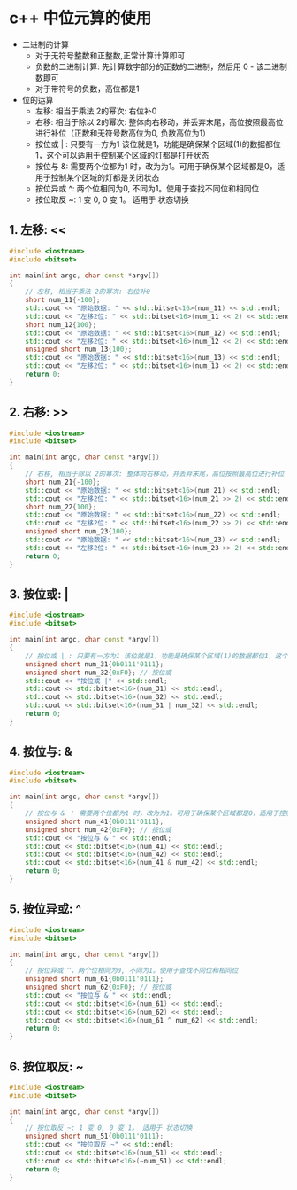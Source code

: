 # c++ 中位元算的使用

- 二进制的计算
  - 对于无符号整数和正整数,正常计算计算即可
  - 负数的二进制计算: 先计算数字部分的正数的二进制，然后用 0 - 该二进制数即可
  - 对于带符号的负数，高位都是1
- 位的运算
  - 左移: 相当于乘法 2的幂次: 右位补0
  - 右移: 相当于除以 2的幂次: 整体向右移动，并丢弃末尾，高位按照最高位进行补位（正数和无符号数高位为0, 负数高位为1）
  - 按位或 | : 只要有一方为1 该位就是1，功能是确保某个区域(1)的数据都位1，这个可以适用于控制某个区域的灯都是打开状态
  - 按位与 &: 需要两个位都为1 时，改为为1。可用于确保某个区域都是0，适用于控制某个区域的灯都是关闭状态
  - 按位异或 ^: 两个位相同为0, 不同为1。使用于查找不同位和相同位
  - 按位取反 ~: 1 变 0, 0 变 1。 适用于 状态切换

## 1. 左移: <<

```cpp
#include <iostream>
#include <bitset>

int main(int argc, char const *argv[])
{
    // 左移, 相当于乘法 2的幂次: 右位补0
    short num_11{-100};
    std::cout << "原始数据: " << std::bitset<16>(num_11) << std::endl;
    std::cout << "左移2位: " << std::bitset<16>(num_11 << 2) << std::endl;
    short num_12{100};
    std::cout << "原始数据: " << std::bitset<16>(num_12) << std::endl;
    std::cout << "左移2位: " << std::bitset<16>(num_12 << 2) << std::endl;
    unsigned short num_13{100};
    std::cout << "原始数据: " << std::bitset<16>(num_13) << std::endl;
    std::cout << "左移2位: " << std::bitset<16>(num_13 << 2) << std::endl;
    return 0;
}

```

## 2. 右移: >>

```cpp
#include <iostream>
#include <bitset>

int main(int argc, char const *argv[])
{
    // 右移, 相当于除以 2的幂次: 整体向右移动，并丢弃末尾，高位按照最高位进行补位（正数和无符号数高位为0, 负数高位为1）
    short num_21{-100};
    std::cout << "原始数据: " << std::bitset<16>(num_21) << std::endl;
    std::cout << "左移2位: " << std::bitset<16>(num_21 >> 2) << std::endl;
    short num_22{100};
    std::cout << "原始数据: " << std::bitset<16>(num_22) << std::endl;
    std::cout << "左移2位: " << std::bitset<16>(num_22 >> 2) << std::endl;
    unsigned short num_23{100};
    std::cout << "原始数据: " << std::bitset<16>(num_23) << std::endl;
    std::cout << "左移2位: " << std::bitset<16>(num_23 >> 2) << std::endl;
    return 0;
}

```

## 3. 按位或: |

```cpp
#include <iostream>
#include <bitset>

int main(int argc, char const *argv[])
{
    // 按位或 | : 只要有一方为1 该位就是1，功能是确保某个区域(1)的数据都位1，这个可以适用于控制某个区域的灯都是打开状态
    unsigned short num_31{0b0111'0111};
    unsigned short num_32{0xF0}; // 按位或
    std::cout << "按位或 |" << std::endl;
    std::cout << std::bitset<16>(num_31) << std::endl;
    std::cout << std::bitset<16>(num_32) << std::endl;
    std::cout << std::bitset<16>(num_31 | num_32) << std::endl;
    return 0;
}

```

## 4. 按位与: &

```cpp
#include <iostream>
#include <bitset>

int main(int argc, char const *argv[])
{
    // 按位与 & ： 需要两个位都为1 时，改为为1。可用于确保某个区域都是0，适用于控制某个区域的灯都是关闭状态
    unsigned short num_41{0b0111'0111};
    unsigned short num_42{0xF0}; // 按位或
    std::cout << "按位与 & " << std::endl;
    std::cout << std::bitset<16>(num_41) << std::endl;
    std::cout << std::bitset<16>(num_42) << std::endl;
    std::cout << std::bitset<16>(num_41 & num_42) << std::endl;
    return 0;
}

```

## 5. 按位异或: ^

```cpp
#include <iostream>
#include <bitset>

int main(int argc, char const *argv[])
{
    // 按位异或 ^，两个位相同为0, 不同为1。使用于查找不同位和相同位
    unsigned short num_61{0b0111'0111};
    unsigned short num_62{0xF0}; // 按位或
    std::cout << "按位与 & " << std::endl;
    std::cout << std::bitset<16>(num_61) << std::endl;
    std::cout << std::bitset<16>(num_62) << std::endl;
    std::cout << std::bitset<16>(num_61 ^ num_62) << std::endl;
    return 0;
}

```

## 6. 按位取反: ~

```cpp
#include <iostream>
#include <bitset>

int main(int argc, char const *argv[])
{
    // 按位取反 ~: 1 变 0, 0 变 1。 适用于 状态切换
    unsigned short num_51{0b0111'0111};
    std::cout << "按位取反 ~" << std::endl;
    std::cout << std::bitset<16>(num_51) << std::endl;
    std::cout << std::bitset<16>(~num_51) << std::endl;
    return 0;
}

```
